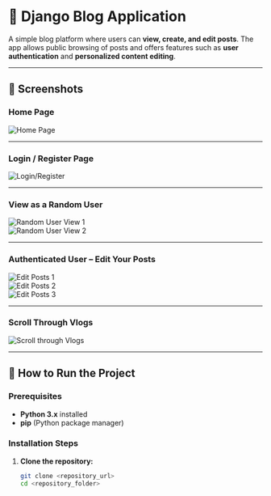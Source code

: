 # 📝 Django Blog Application

A simple blog platform where users can **view, create, and edit posts**. The app allows public browsing of posts and offers features such as **user authentication** and **personalized content editing**.

---

## 📸 Screenshots

### **Home Page**
![Home Page](https://github.com/user-attachments/assets/64d95b03-cf8a-4007-8690-41dd11ee2bb3)

---

### **Login / Register Page**
![Login/Register](https://github.com/user-attachments/assets/fed3b8b5-880d-433d-bb74-6199df44d8f9)

---

### **View as a Random User**
![Random User View 1](https://github.com/user-attachments/assets/152625cd-432c-4220-a115-5f46a7b77f05)  
![Random User View 2](https://github.com/user-attachments/assets/c14dbf4b-a234-4feb-a3b5-108e7da646aa)

---

### **Authenticated User – Edit Your Posts**
![Edit Posts 1](https://github.com/user-attachments/assets/50d8475b-8e0c-4bad-ac02-47c21749c886)  
![Edit Posts 2](https://github.com/user-attachments/assets/49b5114d-af7f-443f-a6e5-3a9a252d6250)  
![Edit Posts 3](https://github.com/user-attachments/assets/0a567fbb-1bde-4bc1-988c-c114f79c9100)

---

### **Scroll Through Vlogs**
![Scroll through Vlogs](https://github.com/user-attachments/assets/3279c14c-bd17-46b3-ba34-a719a9695bc5)

---

## 🚀 How to Run the Project

### Prerequisites
- **Python 3.x** installed
- **pip** (Python package manager)

### Installation Steps

1. **Clone the repository:**
   ```bash
   git clone <repository_url>
   cd <repository_folder>

